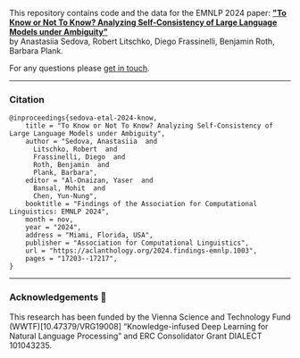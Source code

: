 

This repository contains code and the data for the EMNLP 2024 paper:
[**"To Know or Not To Know? Analyzing Self-Consistency of Large Language Models under Ambiguity"** </br>](https://aclanthology.org/2024.findings-emnlp.1003/)
by Anastasiia Sedova, Robert Litschko, Diego Frassinelli, Benjamin Roth, Barbara Plank. 

For any questions please [get in touch](mailto:anastasiia.sedova@univie.ac.at).

---

### Citation

```
@inproceedings{sedova-etal-2024-know,
    title = "To Know or Not To Know? Analyzing Self-Consistency of Large Language Models under Ambiguity",
    author = "Sedova, Anastasiia  and
      Litschko, Robert  and
      Frassinelli, Diego  and
      Roth, Benjamin  and
      Plank, Barbara",
    editor = "Al-Onaizan, Yaser  and
      Bansal, Mohit  and
      Chen, Yun-Nung",
    booktitle = "Findings of the Association for Computational Linguistics: EMNLP 2024",
    month = nov,
    year = "2024",
    address = "Miami, Florida, USA",
    publisher = "Association for Computational Linguistics",
    url = "https://aclanthology.org/2024.findings-emnlp.1003",
    pages = "17203--17217",
}
```

---
### Acknowledgements 💎

This research has been funded by the Vienna Science and Technology Fund (WWTF)[10.47379/VRG19008] “Knowledge-infused Deep Learning for Natural Language Processing” and ERC Consolidator Grant DIALECT 101043235.
